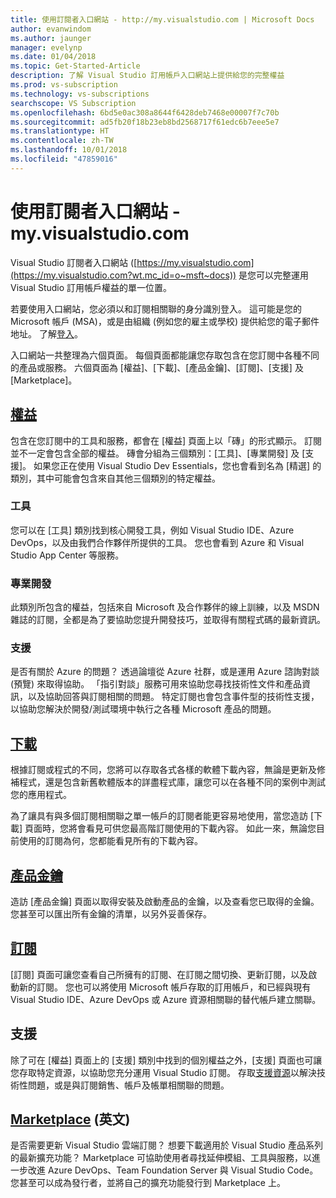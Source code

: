 ```yaml
---
title: 使用訂閱者入口網站 - http://my.visualstudio.com | Microsoft Docs
author: evanwindom
ms.author: jaunger
manager: evelynp
ms.date: 01/04/2018
ms.topic: Get-Started-Article
description: 了解 Visual Studio 訂用帳戶入口網站上提供給您的完整權益
ms.prod: vs-subscription
ms.technology: vs-subscriptions
searchscope: VS Subscription
ms.openlocfilehash: 6bd5e0ac308a8644f6428deb7468e00007f7c70b
ms.sourcegitcommit: ad5fb20f18b23eb8bd2568717f61edc6b7eee5e7
ms.translationtype: HT
ms.contentlocale: zh-TW
ms.lasthandoff: 10/01/2018
ms.locfileid: "47859016"
---
```

# <a name="using-the-subscriber-portal---myspanspanvisualstudiospanspancom"></a>使用訂閱者入口網站 - my.<span></span>visualstudio<span></span>.com

Visual Studio 訂閱者入口網站 ([https://my.visualstudio.com](https://my.visualstudio.com?wt.mc_id=o~msft~docs)) 是您可以完整運用 Visual Studio 訂用帳戶權益的單一位置。

若要使用入口網站，您必須以和訂閱相關聯的身分識別登入。  這可能是您的 Microsoft 帳戶 (MSA)，或是由組織 (例如您的雇主或學校) 提供給您的電子郵件地址。  了解[登入](signing-in.md)。

入口網站一共整理為六個頁面。  每個頁面都能讓您存取包含在您訂閱中各種不同的產品或服務。  六個頁面為 [權益]、[下載]、[產品金鑰]、[訂閱]、[支援] 及 [Marketplace]。 

## <a name="benefitshttpsmyvisualstudiocombenefitswtmcidomsftdocs"></a>[權益](https://my.visualstudio.com/benefits?wt.mc_id=o~msft~docs)
包含在您訂閱中的工具和服務，都會在 [權益] 頁面上以「磚」的形式顯示。  訂閱並不一定會包含全部的權益。 磚會分組為三個類別：[工具]、[專業開發] 及 [支援]。  如果您正在使用 Visual Studio Dev Essentials，您也會看到名為 [精選] 的類別，其中可能會包含來自其他三個類別的特定權益。

### <a name="tools"></a>工具
您可以在 [工具] 類別找到核心開發工具，例如 Visual Studio IDE、Azure DevOps，以及由我們合作夥伴所提供的工具。  您也會看到 Azure 和 Visual Studio App Center 等服務。

### <a name="professional-development"></a>專業開發
此類別所包含的權益，包括來自 Microsoft 及合作夥伴的線上訓練，以及 MSDN 雜誌的訂閱，全都是為了要協助您提升開發技巧，並取得有關程式碼的最新資訊。

### <a name="support"></a>支援
是否有關於 Azure 的問題？  透過論壇從 Azure 社群，或是運用 Azure 諮詢對談 (預覽) 來取得協助。  「指引對談」服務可用來協助您尋找技術性文件和產品資訊，以及協助回答與訂閱相關的問題。  特定訂閱也會包含事件型的技術性支援，以協助您解決於開發/測試環境中執行之各種 Microsoft 產品的問題。

## <a name="downloadshttpsmyvisualstudiocomdownloadswtmcidomsftdocs"></a>[下載](https://my.visualstudio.com/downloads?wt.mc_id=o~msft~docs)
根據訂閱或程式的不同，您將可以存取各式各樣的軟體下載內容，無論是更新及修補程式，還是包含新舊軟體版本的詳盡程式庫，讓您可以在各種不同的案例中測試您的應用程式。

為了讓具有與多個訂閱相關聯之單一帳戶的訂閱者能更容易地使用，當您造訪 [下載] 頁面時，您將會看見可供您最高階訂閱使用的下載內容。  如此一來，無論您目前使用的訂閱為何，您都能看見所有的下載內容。

## <a name="product-keyshttpsmyvisualstudiocomproductkeyswtmcidomsftdocs"></a>[產品金鑰](https://my.visualstudio.com/productkeys?wt.mc_id=o~msft~docs)
造訪 [產品金鑰] 頁面以取得安裝及啟動產品的金鑰，以及查看您已取得的金鑰。  您甚至可以匯出所有金鑰的清單，以另外妥善保存。

## <a name="subscriptionshttpsmyvisualstudiocomsubscriptionswtmcidomsftdocs"></a>[訂閱](https://my.visualstudio.com/subscriptions?wt.mc_id=o~msft~docs)
[訂閱] 頁面可讓您查看自己所擁有的訂閱、在訂閱之間切換、更新訂閱，以及啟動新的訂閱。 您也可以將使用 Microsoft 帳戶存取的訂用帳戶，和已經與現有 Visual Studio IDE、Azure DevOps 或 Azure 資源相關聯的替代帳戶建立關聯。

## <a name="support"></a>支援

除了可在 [權益] 頁面上的 [支援] 類別中找到的個別權益之外，[支援] 頁面也可讓您存取特定資源，以協助您充分運用 Visual Studio 訂閱。 存取[支援資源](https://visualstudio.microsoft.com/subscriptions/support/)以解決技術性問題，或是與訂閱銷售、帳戶及帳單相關聯的問題。

## <a name="marketplacehttpsmarketplacevisualstudiocom"></a>[Marketplace](https://marketplace.visualstudio.com/) \(英文\)

是否需要更新 Visual Studio 雲端訂閱？  想要下載適用於 Visual Studio 產品系列的最新擴充功能？  Marketplace 可協助使用者尋找延伸模組、工具與服務，以進一步改進 Azure DevOps、Team Foundation Server 與 Visual Studio Code。 您甚至可以成為發行者，並將自己的擴充功能發行到 Marketplace 上。
